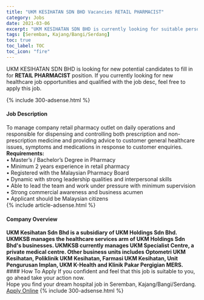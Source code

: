 ```yaml
---
title: "UKM KESIHATAN SDN BHD Vacancies RETAIL PHARMACIST" 
category: Jobs 
date: 2021-03-06 
excerpt: "UKM KESIHATAN SDN BHD is currently looking for suitable person to fill in the RETAIL PHARMACIST which positioned at Seremban, Kajang/Bangi/Serdang" 
tags: [Seremban, Kajang/Bangi/Serdang] 
toc: true 
toc_label: TOC 
toc_icon: "fire" 
--- 
```


<p>UKM KESIHATAN SDN BHD is looking for new potential candidates to fill in for <b>RETAIL PHARMACIST</b> position. If you currently looking for new healthcare job opportunities and qualified with the job desc, feel free to apply this job.
</p>{% include 300-adsense.html %} 
<div><div><h4>Job Description</h4></div><div><div><span><div><div>To manage company retail pharmacy outlet on daily operations and responsible for dispensing and controlling both prescription and non-prescription medicine and providing advice to customer general healthcare issues, symptoms and medications in response to customer enquiries.&#160;</div><div><strong>Requirements:</strong></div><div>&#8226; Master&#8217;s / Bachelor&#8217;s Degree in Pharmacy<br>&#8226; Minimum 2 years experience in retail pharmacy<br>&#8226; Registered with the Malaysian Pharmacy Board&#160;<br>&#8226; Dynamic with strong leadership qualities and interpersonal skills<br>&#8226; Able to lead the team and work under pressure with minimum supervision<br>&#8226; Strong commercial awareness and business acumen<br>&#8226; Applicant should be Malaysian citizens</div></div></span></div></div></div> 
{% include article-adsense.html %} 
<div><div><h4>Company Overview</h4></div><div><div><span><div><div>
<strong>UKM Kesihatan Sdn Bhd is a subsidiary of UKM Holdings Sdn Bhd. UKMKSB manages the healthcare services arm of UKM Holdings Sdn Bhd's businesses. UKMKSB currently manages UKM Specialist Centre, a private medical centre. Other business units includes Optometri UKM Kesihatan, Poliklinik UKM Kesihatan, Farmasi UKM Kesihatan, Unit Pengurusan Implan, UKM K-Health and Klinik Pakar Pergigian MERS.</strong></div></div></span></div></div></div> 
#### How To Apply 
If you confident and feel that this job is suitable to you, go ahead take your action now. <br/> 
Hope you find your dream hospital job in Seremban, Kajang/Bangi/Serdang. <br/> 
<a href="https://www.jobstreet.com.my/en/job/retail-pharmacist-4496645?jobId=jobstreet-my-job-4496645" class="btn btn--warning" target="_blank" rel="nofollow noopenner">Apply Online</a> 
{% include 300-adsense.html %} 
